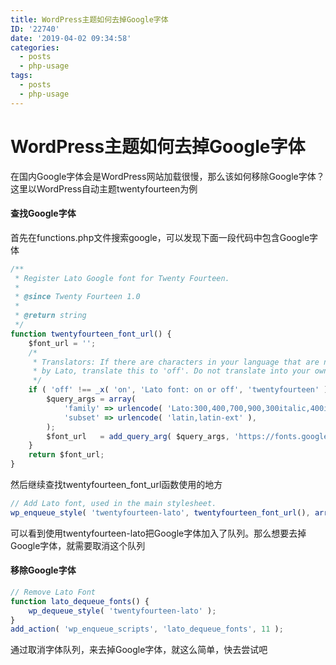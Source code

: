 ```yaml
---
title: WordPress主题如何去掉Google字体
ID: '22740'
date: '2019-04-02 09:34:58'
categories:
  - posts
  - php-usage
tags:
  - posts
  - php-usage
---
```


# WordPress主题如何去掉Google字体

在国内Google字体会是WordPress网站加载很慢，那么该如何移除Google字体？这里以WordPress自动主题twentyfourteen为例

#### 查找Google字体

首先在functions.php文件搜索google，可以发现下面一段代码中包含Google字体

``` js 
/**
 * Register Lato Google font for Twenty Fourteen.
 *
 * @since Twenty Fourteen 1.0
 *
 * @return string
 */
function twentyfourteen_font_url() {
    $font_url = '';
    /*
     * Translators: If there are characters in your language that are not supported
     * by Lato, translate this to 'off'. Do not translate into your own language.
     */
    if ( 'off' !== _x( 'on', 'Lato font: on or off', 'twentyfourteen' ) ) {
        $query_args = array(
            'family' => urlencode( 'Lato:300,400,700,900,300italic,400italic,700italic' ),
            'subset' => urlencode( 'latin,latin-ext' ),
        );
        $font_url   = add_query_arg( $query_args, 'https://fonts.googleapis.com/css' );
    }
    return $font_url;
} 
```

然后继续查找twentyfourteen\_font\_url函数使用的地方

``` js 
// Add Lato font, used in the main stylesheet.
wp_enqueue_style( 'twentyfourteen-lato', twentyfourteen_font_url(), array(), null ); 
```

可以看到使用twentyfourteen-lato把Google字体加入了队列。那么想要去掉Google字体，就需要取消这个队列

#### 移除Google字体

``` js 
// Remove Lato Font
function lato_dequeue_fonts() {
    wp_dequeue_style( 'twentyfourteen-lato' );
}
add_action( 'wp_enqueue_scripts', 'lato_dequeue_fonts', 11 ); 
```

通过取消字体队列，来去掉Google字体，就这么简单，快去尝试吧
 
 

